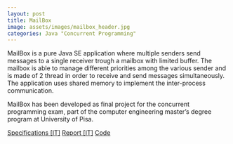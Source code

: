```yaml
---
layout: post
title: MailBox
image: assets/images/mailbox_header.jpg
categories: Java "Concurrent Programming"
---
```

MailBox is a pure Java SE application where multiple senders send messages to a single receiver trough a mailbox with limited buffer. The mailbox is able to manage different priorities among the various sender and is made of 2 thread in order to receive and send messages simultaneously. The application uses shared memory to implement the inter-process communication.

MailBox has been developed as final project for the concurrent programming exam, part of the computer engineering master’s degree program at University of Pisa.

<a href="assets/attachments/mailbox/specifiche-progetto_java_11_12.pdf" class="button icon fa-file-pdf-o">Specifications [IT]</a>
<a href="assets/attachments/mailbox/Relazione-Java.pdf" class="button icon fa-file-pdf-o">Report [IT]</a>
<a href="https://github.com/SteCicero/java-mailbox" target="_blank" class="button icon fa-github">Code</a>